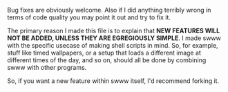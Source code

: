 Bug fixes are obviously welcome. Also if I did anything terribly wrong in terms
of code quality you may point it out and try to fix it.

The primary reason I made this file is to explain that **NEW FEATURES WILL NOT
BE ADDED, UNLESS THEY ARE EGREGIOUSLY SIMPLE**. I made swww with the specific
usecase of making shell scripts in mind. So, for example, stuff like timed
wallpapers, or a setup that loads a different image at different times of the
day, and so on, should all be done by combining swww with other programs.

So, if you want a new feature within swww itself, I'd recommend forking it.
